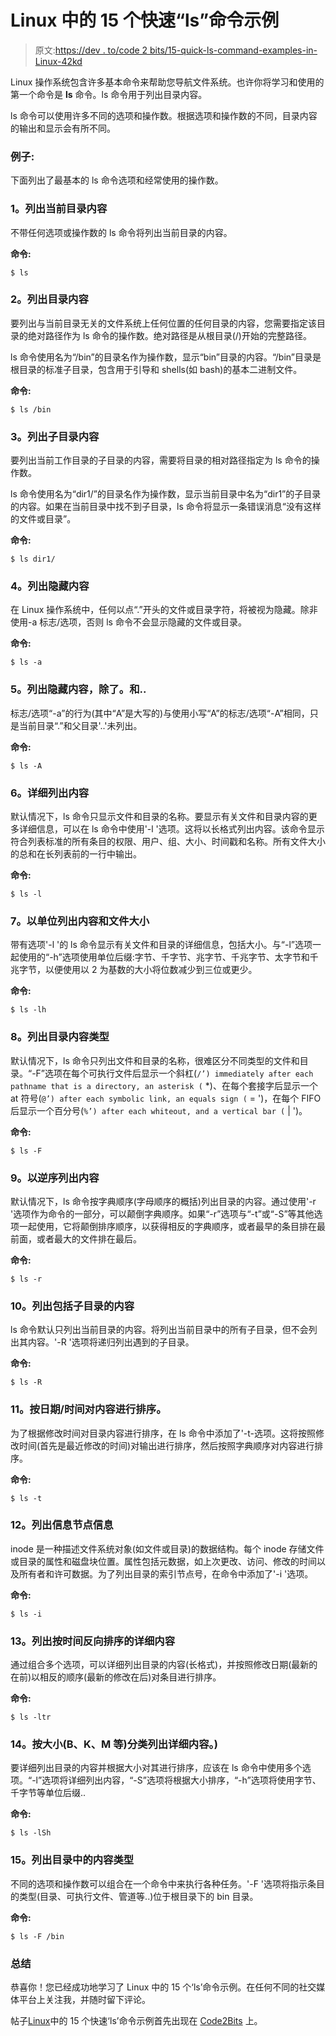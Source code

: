 # Linux 中的 15 个快速“ls”命令示例

> 原文:[https://dev . to/code 2 bits/15-quick-ls-command-examples-in-Linux-42kd](https://dev.to/code2bits/15-quick-ls-command-examples-in-linux-42kd)

Linux 操作系统包含许多基本命令来帮助您导航文件系统。也许你将学习和使用的第一个命令是 **ls** 命令。ls 命令用于列出目录内容。

ls 命令可以使用许多不同的选项和操作数。根据选项和操作数的不同，目录内容的输出和显示会有所不同。

### 例子:

下面列出了最基本的 ls 命令选项和经常使用的操作数。

### 1。列出当前目录内容

不带任何选项或操作数的 ls 命令将列出当前目录的内容。

**命令:**

```
$ ls 
```

### 2。列出目录内容

要列出与当前目录无关的文件系统上任何位置的任何目录的内容，您需要指定该目录的绝对路径作为 ls 命令的操作数。绝对路径是从根目录(/)开始的完整路径。

ls 命令使用名为“/bin”的目录名作为操作数，显示“bin”目录的内容。“/bin”目录是根目录的标准子目录，包含用于引导和 shells(如 bash)的基本二进制文件。

**命令:**

```
$ ls /bin 
```

### 3。列出子目录内容

要列出当前工作目录的子目录的内容，需要将目录的相对路径指定为 ls 命令的操作数。

ls 命令使用名为“dir1/”的目录名作为操作数，显示当前目录中名为“dir1”的子目录的内容。如果在当前目录中找不到子目录，ls 命令将显示一条错误消息“没有这样的文件或目录”。

**命令:**

```
$ ls dir1/ 
```

### 4。列出隐藏内容

在 Linux 操作系统中，任何以点“.”开头的文件或目录字符，将被视为隐藏。除非使用-a 标志/选项，否则 ls 命令不会显示隐藏的文件或目录。

**命令:**

```
$ ls -a 
```

### 5。列出隐藏内容，除了。和..

标志/选项“-a”的行为(其中“A”是大写的)与使用小写“A”的标志/选项“-A”相同，只是当前目录“.”和父目录'..'未列出。

**命令:**

```
$ ls -A 
```

### 6。详细列出内容

默认情况下，ls 命令只显示文件和目录的名称。要显示有关文件和目录内容的更多详细信息，可以在 ls 命令中使用'-l '选项。这将以长格式列出内容。该命令显示符合列表标准的所有条目的权限、用户、组、大小、时间戳和名称。所有文件大小的总和在长列表前的一行中输出。

**命令:**

```
$ ls -l 
```

### 7。以单位列出内容和文件大小

带有选项'-l '的 ls 命令显示有关文件和目录的详细信息，包括大小。与“-l”选项一起使用的“-h”选项使用单位后缀:字节、千字节、兆字节、千兆字节、太字节和千兆字节，以便使用以 2 为基数的大小将位数减少到三位或更少。

**命令:**

```
$ ls -lh 
```

### 8。列出目录内容类型

默认情况下，ls 命令只列出文件和目录的名称，很难区分不同类型的文件和目录。“-F”选项在每个可执行文件后显示一个斜杠(`/’) immediately after each pathname that is a directory, an asterisk (` *)、在每个套接字后显示一个 at 符号(`@’) after each symbolic link, an equals sign (` = ')，在每个 FIFO 后显示一个百分号(`%’) after each whiteout, and a vertical bar (` | ')。

**命令:**

```
$ ls -F 
```

### 9。以逆序列出内容

默认情况下，ls 命令按字典顺序(字母顺序的概括)列出目录的内容。通过使用'-r '选项作为命令的一部分，可以颠倒字典顺序。如果“-r”选项与“-t”或“-S”等其他选项一起使用，它将颠倒排序顺序，以获得相反的字典顺序，或者最早的条目排在最前面，或者最大的文件排在最后。

**命令:**

```
$ ls -r 
```

### 10。列出包括子目录的内容

ls 命令默认只列出当前目录的内容。将列出当前目录中的所有子目录，但不会列出其内容。'-R '选项将递归列出遇到的子目录。

**命令:**

```
$ ls -R 
```

### 11。按日期/时间对内容进行排序。

为了根据修改时间对目录内容进行排序，在 ls 命令中添加了'-t-选项。这将按照修改时间(首先是最近修改的时间)对输出进行排序，然后按照字典顺序对内容进行排序。

**命令:**

```
$ ls -t 
```

### 12。列出信息节点信息

inode 是一种描述文件系统对象(如文件或目录)的数据结构。每个 inode 存储文件或目录的属性和磁盘块位置。属性包括元数据，如上次更改、访问、修改的时间以及所有者和许可数据。为了列出目录的索引节点号，在命令中添加了'-i '选项。

**命令:**

```
$ ls -i 
```

### 13。列出按时间反向排序的详细内容

通过组合多个选项，可以详细列出目录的内容(长格式)，并按照修改日期(最新的在前)以相反的顺序(最新的修改在后)对条目进行排序。

**命令:**

```
$ ls -ltr 
```

### 14。按大小(B、K、M 等)分类列出详细内容。)

要详细列出目录的内容并根据大小对其进行排序，应该在 ls 命令中使用多个选项。“-l”选项将详细列出内容，“-S”选项将根据大小排序，“-h”选项将使用字节、千字节等单位后缀..

**命令:**

```
$ ls -lSh 
```

### 15。列出目录中的内容类型

不同的选项和操作数可以组合在一个命令中来执行各种任务。'-F '选项将指示条目的类型(目录、可执行文件、管道等..)位于根目录下的 bin 目录。

**命令:**

```
$ ls -F /bin 
```

### 总结

恭喜你！您已经成功地学习了 Linux 中的 15 个‘ls’命令示例。在任何不同的社交媒体平台上关注我，并随时留下评论。

帖子[Linux](https://www.code2bits.com/15-quick-ls-command-examples-in-linux/)中的 15 个快速‘ls’命令示例首先出现在 [Code2Bits](https://www.code2bits.com) 上。